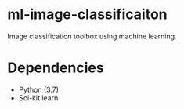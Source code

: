 # ml-image-classificaiton
Image classification toolbox using machine learning.

# Dependencies
- Python (3.7)
- Sci-kit learn
